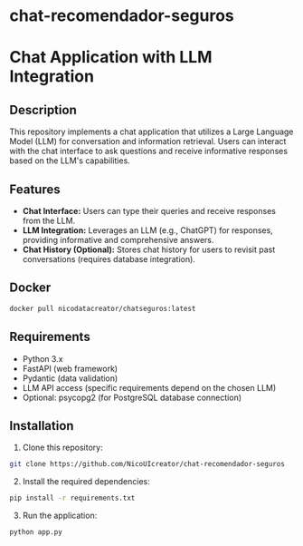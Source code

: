 # chat-recomendador-seguros

# Chat Application with LLM Integration


## Description

This repository implements a chat application that utilizes a Large Language Model (LLM) for conversation and information retrieval. Users can interact with the chat interface to ask questions and receive informative responses based on the LLM's capabilities.

## Features

- **Chat Interface:** Users can type their queries and receive responses from the LLM.
- **LLM Integration:** Leverages an LLM (e.g., ChatGPT) for responses, providing informative and comprehensive answers.
- **Chat History (Optional):** Stores chat history for users to revisit past conversations (requires database integration).

## Docker

```bash
docker pull nicodatacreator/chatseguros:latest
```


## Requirements

- Python 3.x
- FastAPI (web framework)
- Pydantic (data validation)
- LLM API access (specific requirements depend on the chosen LLM)
- Optional: psycopg2 (for PostgreSQL database connection)

## Installation

1. Clone this repository:

```bash
git clone https://github.com/NicoUIcreator/chat-recomendador-seguros
```

2. Install the required dependencies:
```bash
pip install -r requirements.txt
```


3. Run the application:
```bash
python app.py
```




